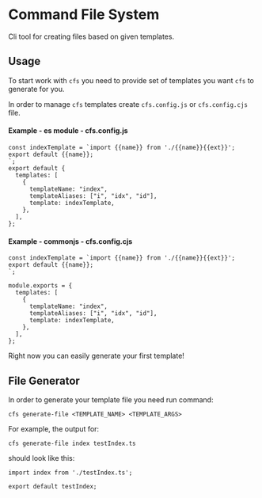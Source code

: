 # Command File System

Cli tool for creating files based on given templates.

## Usage

To start work with `cfs` you need to provide set of templates you want `cfs` to generate for you.

In order to manage `cfs` templates create `cfs.config.js` or `cfs.config.cjs` file.

#### Example - es module - cfs.config.js

```
const indexTemplate = `import {{name}} from './{{name}}{{ext}}';
export default {{name}};
`;
export default {
  templates: [
    {
      templateName: "index",
      templateAliases: ["i", "idx", "id"],
      template: indexTemplate,
    },
  ],
};
```

#### Example - commonjs - cfs.config.cjs

```
const indexTemplate = `import {{name}} from './{{name}}{{ext}}';
export default {{name}};
`;

module.exports = {
  templates: [
    {
      templateName: "index",
      templateAliases: ["i", "idx", "id"],
      template: indexTemplate,
    },
  ],
};
```

Right now you can easily generate your first template!

## File Generator

In order to generate your template file you need run command:

```
cfs generate-file <TEMPLATE_NAME> <TEMPLATE_ARGS>
```

For example, the output for:

```
cfs generate-file index testIndex.ts
```

should look like this:

```
import index from './testIndex.ts';

export default testIndex;
```
